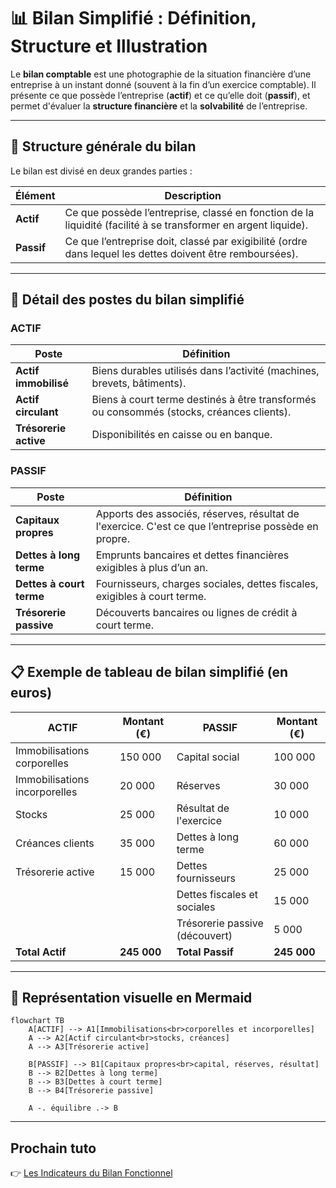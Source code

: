 # 📊 Bilan Simplifié : Définition, Structure et Illustration

Le **bilan comptable** est une photographie de la situation financière d’une entreprise à un instant donné (souvent à la fin d’un exercice comptable). Il présente ce que possède l’entreprise (**actif**) et ce qu’elle doit (**passif**), et permet d'évaluer la **structure financière** et la **solvabilité** de l’entreprise.

---

## 🧱 Structure générale du bilan

Le bilan est divisé en deux grandes parties :

| Élément        | Description |
|----------------|-------------|
| **Actif**      | Ce que possède l’entreprise, classé en fonction de la liquidité (facilité à se transformer en argent liquide). |
| **Passif**     | Ce que l’entreprise doit, classé par exigibilité (ordre dans lequel les dettes doivent être remboursées). |

---

## 🧾 Détail des postes du bilan simplifié

### **ACTIF**

| Poste                     | Définition |
|---------------------------|------------|
| **Actif immobilisé**      | Biens durables utilisés dans l’activité (machines, brevets, bâtiments). |
| **Actif circulant**       | Biens à court terme destinés à être transformés ou consommés (stocks, créances clients). |
| **Trésorerie active**     | Disponibilités en caisse ou en banque. |

### **PASSIF**

| Poste                     | Définition |
|---------------------------|------------|
| **Capitaux propres**      | Apports des associés, réserves, résultat de l'exercice. C'est ce que l’entreprise possède en propre. |
| **Dettes à long terme**   | Emprunts bancaires et dettes financières exigibles à plus d’un an. |
| **Dettes à court terme**  | Fournisseurs, charges sociales, dettes fiscales, exigibles à court terme. |
| **Trésorerie passive**    | Découverts bancaires ou lignes de crédit à court terme. |

---

## 📋 Exemple de tableau de bilan simplifié (en euros)

| **ACTIF**                        | Montant (€) | **PASSIF**                      | Montant (€) |
|----------------------------------|-------------|----------------------------------|-------------|
| Immobilisations corporelles      | 150 000     | Capital social                   | 100 000     |
| Immobilisations incorporelles    | 20 000      | Réserves                         | 30 000      |
| Stocks                           | 25 000      | Résultat de l'exercice           | 10 000      |
| Créances clients                 | 35 000      | Dettes à long terme              | 60 000      |
| Trésorerie active                | 15 000      | Dettes fournisseurs              | 25 000      |
|                                  |             | Dettes fiscales et sociales      | 15 000      |
|                                  |             | Trésorerie passive (découvert)   | 5 000       |
| **Total Actif**                  | **245 000** | **Total Passif**                 | **245 000** |

---

## 🧩 Représentation visuelle en Mermaid

```mermaid
flowchart TB
    A[ACTIF] --> A1[Immobilisations<br>corporelles et incorporelles]
    A --> A2[Actif circulant<br>stocks, créances]
    A --> A3[Trésorerie active]

    B[PASSIF] --> B1[Capitaux propres<br>capital, réserves, résultat]
    B --> B2[Dettes à long terme]
    B --> B3[Dettes à court terme]
    B --> B4[Trésorerie passive]

    A -. équilibre .-> B
```
---
## Prochain tuto

👉 [Les Indicateurs du Bilan Fonctionnel](./02_indicateurs_bilan_fonctionnel.md)

    